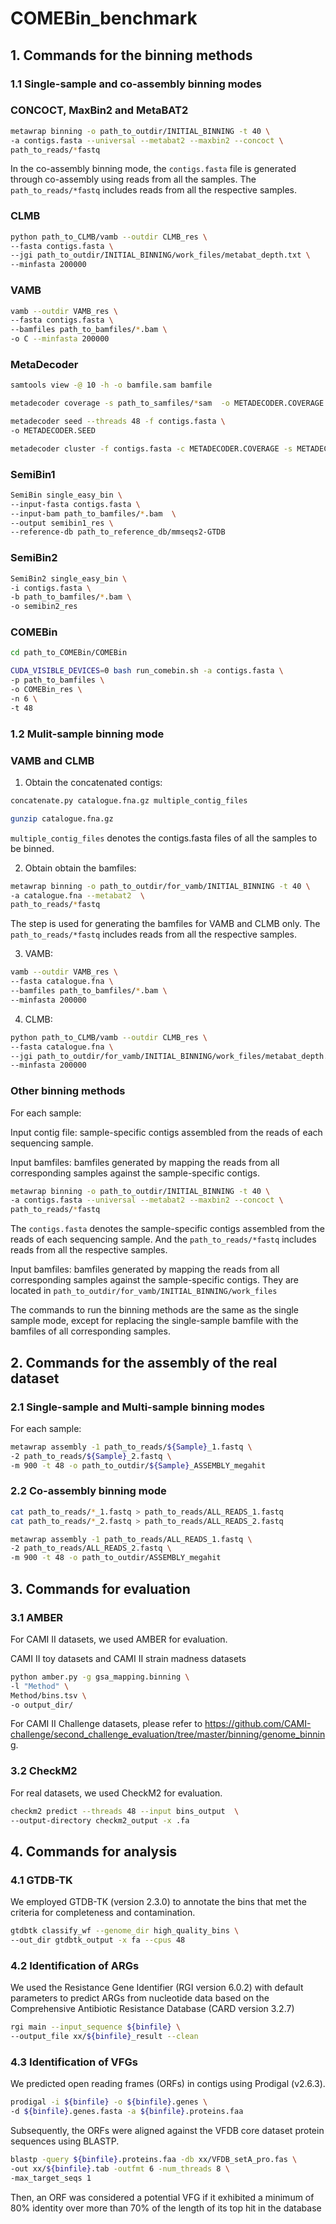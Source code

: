 # COMEBin_benchmark

## 1. Commands for the binning methods

### 1.1 Single-sample and co-assembly binning modes

### CONCOCT, MaxBin2 and MetaBAT2
```sh
metawrap binning -o path_to_outdir/INITIAL_BINNING -t 40 \
-a contigs.fasta --universal --metabat2 --maxbin2 --concoct \
path_to_reads/*fastq
```
In the co-assembly binning mode, the ``contigs.fasta`` file is generated through co-assembly using reads from all the samples. The ``path_to_reads/*fastq`` includes reads from all the respective samples.

### CLMB
```sh
python path_to_CLMB/vamb --outdir CLMB_res \
--fasta contigs.fasta \
--jgi path_to_outdir/INITIAL_BINNING/work_files/metabat_depth.txt \
--minfasta 200000
```

### VAMB
```sh
vamb --outdir VAMB_res \
--fasta contigs.fasta \
--bamfiles path_to_bamfiles/*.bam \
-o C --minfasta 200000
```

### MetaDecoder
```sh
samtools view -@ 10 -h -o bamfile.sam bamfile

metadecoder coverage -s path_to_samfiles/*sam  -o METADECODER.COVERAGE

metadecoder seed --threads 48 -f contigs.fasta \
-o METADECODER.SEED

metadecoder cluster -f contigs.fasta -c METADECODER.COVERAGE -s METADECODER.SEED -o METADECODER
```

### SemiBin1

```sh
SemiBin single_easy_bin \
--input-fasta contigs.fasta \
--input-bam path_to_bamfiles/*.bam  \
--output semibin1_res \
--reference-db path_to_reference_db/mmseqs2-GTDB
```

### SemiBin2
```sh
SemiBin2 single_easy_bin \
-i contigs.fasta \
-b path_to_bamfiles/*.bam \
-o semibin2_res
```

### COMEBin
```sh
cd path_to_COMEBin/COMEBin

CUDA_VISIBLE_DEVICES=0 bash run_comebin.sh -a contigs.fasta \
-p path_to_bamfiles \
-o COMEBin_res \
-n 6 \
-t 48
```

### 1.2 Mulit-sample binning mode

### VAMB and CLMB

1) Obtain the concatenated contigs:
```sh
concatenate.py catalogue.fna.gz multiple_contig_files

gunzip catalogue.fna.gz
```
``multiple_contig_files`` denotes the contigs.fasta files of all the samples to be binned.

2) Obtain obtain the bamfiles:
```sh
metawrap binning -o path_to_outdir/for_vamb/INITIAL_BINNING -t 40 \
-a catalogue.fna --metabat2  \
path_to_reads/*fastq
```
The step is used for generating the bamfiles for VAMB and CLMB only. The ``path_to_reads/*fastq`` includes reads from all the respective samples.

3) VAMB:
```sh
vamb --outdir VAMB_res \
--fasta catalogue.fna \
--bamfiles path_to_bamfiles/*.bam \
--minfasta 200000
```

4) CLMB:

```sh
python path_to_CLMB/vamb --outdir CLMB_res \
--fasta catalogue.fna \
--jgi path_to_outdir/for_vamb/INITIAL_BINNING/work_files/metabat_depth.txt \
--minfasta 200000
```
### Other binning methods

For each sample:

Input contig file: sample-specific contigs assembled from the reads of each sequencing sample.

Input bamfiles: bamfiles generated by mapping the reads from all corresponding samples against the sample-specific contigs.
```sh
metawrap binning -o path_to_outdir/INITIAL_BINNING -t 40 \
-a contigs.fasta --universal --metabat2 --maxbin2 --concoct \
path_to_reads/*fastq
```
The ``contigs.fasta`` denotes the sample-specific contigs assembled from the reads of each sequencing sample. And the ``path_to_reads/*fastq`` includes reads from all the respective samples.

Input bamfiles: bamfiles generated by mapping the reads from all corresponding samples against the sample-specific contigs. They are located in ``path_to_outdir/for_vamb/INITIAL_BINNING/work_files``

The commands to run the binning methods are the same as the single sample mode, except for replacing the single-sample bamfile with the bamfiles of all corresponding samples.



## 2. Commands for the assembly of the real dataset

### 2.1 Single-sample and Multi-sample binning modes
For each sample:
```sh
metawrap assembly -1 path_to_reads/${Sample}_1.fastq \
-2 path_to_reads/${Sample}_2.fastq \
-m 900 -t 48 -o path_to_outdir/${Sample}_ASSEMBLY_megahit
```

### 2.2 Co-assembly binning mode
```sh
cat path_to_reads/*_1.fastq > path_to_reads/ALL_READS_1.fastq
cat path_to_reads/*_2.fastq > path_to_reads/ALL_READS_2.fastq

metawrap assembly -1 path_to_reads/ALL_READS_1.fastq \
-2 path_to_reads/ALL_READS_2.fastq \
-m 900 -t 48 -o path_to_outdir/ASSEMBLY_megahit
```


## 3. Commands for evaluation
### 3.1 AMBER
For CAMI II datasets, we used AMBER for evaluation.

CAMI II toy datasets and CAMI II strain madness datasets

```sh
python amber.py -g gsa_mapping.binning \
-l "Method" \
Method/bins.tsv \
-o output_dir/
```
For CAMI II Challenge datasets, please refer to https://github.com/CAMI-challenge/second_challenge_evaluation/tree/master/binning/genome_binning.


### 3.2 CheckM2
For real datasets, we used CheckM2 for evaluation.
```sh
checkm2 predict --threads 48 --input bins_output  \
--output-directory checkm2_output -x .fa
```

## 4. Commands for analysis

### 4.1 GTDB-TK

We employed GTDB-TK (version 2.3.0) to annotate the bins that met the criteria for completeness and contamination.

```sh
gtdbtk classify_wf --genome_dir high_quality_bins \
--out_dir gtdbtk_output -x fa --cpus 48
```

### 4.2 Identification of ARGs

We used the Resistance Gene Identifier (RGI version 6.0.2) with default parameters to predict ARGs from nucleotide data based on the Comprehensive Antibiotic Resistance Database (CARD version 3.2.7)

```sh
rgi main --input_sequence ${binfile} \
--output_file xx/${binfile}_result --clean
```



### 4.3 Identification of VFGs

We predicted open reading frames (ORFs) in contigs using Prodigal (v2.6.3). 

```sh
prodigal -i ${binfile} -o ${binfile}.genes \
-d ${binfile}.genes.fasta -a ${binfile}.proteins.faa
```
Subsequently, the ORFs were aligned against the VFDB core dataset protein sequences using BLASTP.
```sh
blastp -query ${binfile}.proteins.faa -db xx/VFDB_setA_pro.fas \
-out xx/${binfile}.tab -outfmt 6 -num_threads 8 \
-max_target_seqs 1
```

Then, an ORF was considered a potential VFG if it exhibited a minimum of 80% identity over more than 70% of the length of its top hit in the database